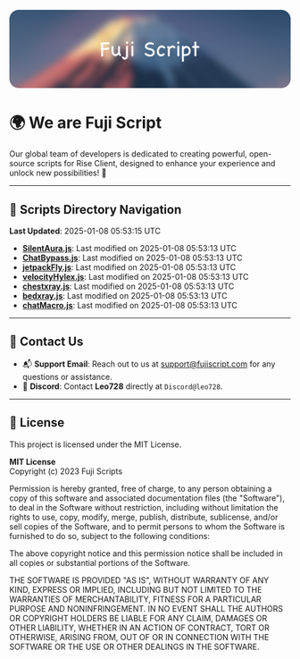 ![Banner](.github/b.webp)

# 🌍 **We are Fuji Script**

Our global team of developers is dedicated to creating powerful, open-source scripts for Rise Client, designed to enhance your experience and unlock new possibilities! 🌟

---
<!-- SCRIPTS_NAVIGATION_START -->
## 📂 **Scripts Directory Navigation**

**Last Updated**: 2025-01-08 05:53:15 UTC

- **[SilentAura.js](scripts/SilentAura.js)**: Last modified on 2025-01-08 05:53:13 UTC
- **[ChatBypass.js](scripts/ChatBypass.js)**: Last modified on 2025-01-08 05:53:13 UTC
- **[jetpackFly.js](scripts/jetpackFly.js)**: Last modified on 2025-01-08 05:53:13 UTC
- **[velocityHylex.js](scripts/velocityHylex.js)**: Last modified on 2025-01-08 05:53:13 UTC
- **[chestxray.js](scripts/chestxray.js)**: Last modified on 2025-01-08 05:53:13 UTC
- **[bedxray.js](scripts/bedxray.js)**: Last modified on 2025-01-08 05:53:13 UTC
- **[chatMacro.js](scripts/chatMacro.js)**: Last modified on 2025-01-08 05:53:13 UTC

<!-- SCRIPTS_NAVIGATION_END -->

---

## 💬 **Contact Us**  
- 📬 **Support Email**: Reach out to us at [support@fujiscript.com](mailto:support@fujiscript.com) for any questions or assistance.  
- 💬 **Discord**: Contact **Leo728** directly at `Discord@leo728`.

---

## 📜 **License**

This project is licensed under the MIT License.  

**MIT License**  
Copyright (c) 2023 Fuji Scripts  

Permission is hereby granted, free of charge, to any person obtaining a copy of this software and associated documentation files (the "Software"), to deal in the Software without restriction, including without limitation the rights to use, copy, modify, merge, publish, distribute, sublicense, and/or sell copies of the Software, and to permit persons to whom the Software is furnished to do so, subject to the following conditions:  

The above copyright notice and this permission notice shall be included in all copies or substantial portions of the Software.  

THE SOFTWARE IS PROVIDED "AS IS", WITHOUT WARRANTY OF ANY KIND, EXPRESS OR IMPLIED, INCLUDING BUT NOT LIMITED TO THE WARRANTIES OF MERCHANTABILITY, FITNESS FOR A PARTICULAR PURPOSE AND NONINFRINGEMENT. IN NO EVENT SHALL THE AUTHORS OR COPYRIGHT HOLDERS BE LIABLE FOR ANY CLAIM, DAMAGES OR OTHER LIABILITY, WHETHER IN AN ACTION OF CONTRACT, TORT OR OTHERWISE, ARISING FROM, OUT OF OR IN CONNECTION WITH THE SOFTWARE OR THE USE OR OTHER DEALINGS IN THE SOFTWARE.  
